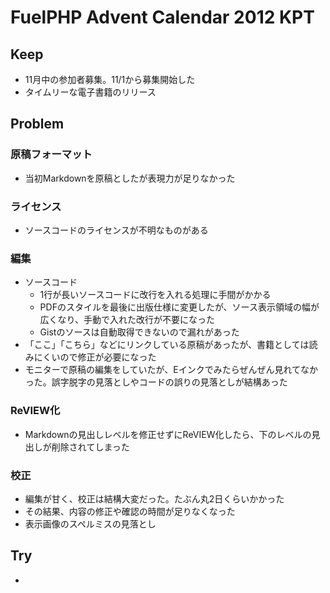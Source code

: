 # FuelPHP Advent Calendar 2012 KPT

## Keep

- 11月中の参加者募集。11/1から募集開始した
- タイムリーな電子書籍のリリース

## Problem

### 原稿フォーマット

- 当初Markdownを原稿としたが表現力が足りなかった

### ライセンス

- ソースコードのライセンスが不明なものがある

### 編集

- ソースコード
   - 1行が長いソースコードに改行を入れる処理に手間がかかる
   - PDFのスタイルを最後に出版仕様に変更したが、ソース表示領域の幅が広くなり、手動で入れた改行が不要になった
   - Gistのソースは自動取得できないので漏れがあった
- 「ここ」「こちら」などにリンクしている原稿があったが、書籍としては読みにくいので修正が必要になった
- モニターで原稿の編集をしていたが、Eインクでみたらぜんぜん見れてなかった。誤字脱字の見落としやコードの誤りの見落としが結構あった

### ReVIEW化

- Markdownの見出しレベルを修正せずにReVIEW化したら、下のレベルの見出しが削除されてしまった

### 校正

- 編集が甘く、校正は結構大変だった。たぶん丸2日くらいかかった
- その結果、内容の修正や確認の時間が足りなくなった
- 表示画像のスペルミスの見落とし

## Try

- 
